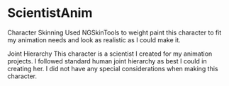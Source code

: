 # ScientistAnim

Character Skinning
    Used NGSkinTools to weight paint this character to fit my animation needs and look as realistic as I could make it.

Joint Hierarchy
    This character is a scientist I created for my animation projects.
    I followed standard human joint hierarchy as best I could in creating her.
    I did not have any special considerations when making this character.